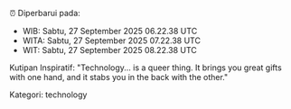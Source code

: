 ⏰ Diperbarui pada:
- WIB: Sabtu, 27 September 2025 06.22.38 UTC
- WITA: Sabtu, 27 September 2025 07.22.38 UTC
- WIT: Sabtu, 27 September 2025 08.22.38 UTC

Kutipan Inspiratif:
"Technology... is a queer thing. It brings you great gifts with one hand, and it stabs you in the back with the other."


Kategori: technology


